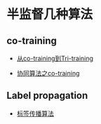 # 半监督几种算法

## co-training

* [从co-training到Tri-training](https://blog.csdn.net/s2010241013/article/details/79173486)

* [协同算法之co-training](https://blog.csdn.net/qq_35994754/article/details/73457817)


## Label propagation

* [标签传播算法](https://blog.csdn.net/google19890102/article/details/50186831)